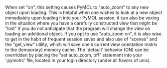 When set \"on\", this setting causes PyMOL to \"auto_zoom\" to any new
object upon loading. This is helpful when one wishes to look at a new
object immediately upon loading it into your PyMOL session; it can also
be vexing in the situation where you have a carefully constructed view
that might be \"lost\" if you do not anticipate that the program will
change the view on loading an additional object. If you opt to use
\"auto_zoom on\", it is also wise to get in the habit of frequent
session saves and also use of \"scenes\" and the \"get_view\" utility,
which will save one\'s current view orientation matrix to the
(temporary) memory cache. The \'default\' behavior (ON) can be
overridden by placing the \"set auto_zoom, off\" statement into your
\'.pymolrc\' file, located in your login directory (under all flavors of
unix).
